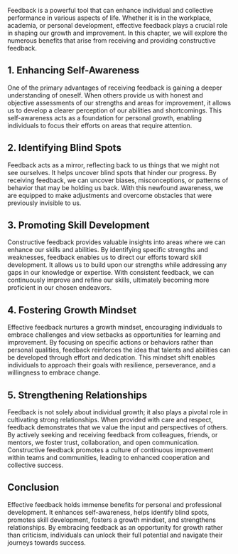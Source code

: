 
Feedback is a powerful tool that can enhance individual and collective performance in various aspects of life. Whether it is in the workplace, academia, or personal development, effective feedback plays a crucial role in shaping our growth and improvement. In this chapter, we will explore the numerous benefits that arise from receiving and providing constructive feedback.

1\. Enhancing Self-Awareness
---------------------------

One of the primary advantages of receiving feedback is gaining a deeper understanding of oneself. When others provide us with honest and objective assessments of our strengths and areas for improvement, it allows us to develop a clearer perception of our abilities and shortcomings. This self-awareness acts as a foundation for personal growth, enabling individuals to focus their efforts on areas that require attention.

2\. Identifying Blind Spots
--------------------------

Feedback acts as a mirror, reflecting back to us things that we might not see ourselves. It helps uncover blind spots that hinder our progress. By receiving feedback, we can uncover biases, misconceptions, or patterns of behavior that may be holding us back. With this newfound awareness, we are equipped to make adjustments and overcome obstacles that were previously invisible to us.

3\. Promoting Skill Development
------------------------------

Constructive feedback provides valuable insights into areas where we can enhance our skills and abilities. By identifying specific strengths and weaknesses, feedback enables us to direct our efforts toward skill development. It allows us to build upon our strengths while addressing any gaps in our knowledge or expertise. With consistent feedback, we can continuously improve and refine our skills, ultimately becoming more proficient in our chosen endeavors.

4\. Fostering Growth Mindset
---------------------------

Effective feedback nurtures a growth mindset, encouraging individuals to embrace challenges and view setbacks as opportunities for learning and improvement. By focusing on specific actions or behaviors rather than personal qualities, feedback reinforces the idea that talents and abilities can be developed through effort and dedication. This mindset shift enables individuals to approach their goals with resilience, perseverance, and a willingness to embrace change.

5\. Strengthening Relationships
------------------------------

Feedback is not solely about individual growth; it also plays a pivotal role in cultivating strong relationships. When provided with care and respect, feedback demonstrates that we value the input and perspectives of others. By actively seeking and receiving feedback from colleagues, friends, or mentors, we foster trust, collaboration, and open communication. Constructive feedback promotes a culture of continuous improvement within teams and communities, leading to enhanced cooperation and collective success.

Conclusion
----------

Effective feedback holds immense benefits for personal and professional development. It enhances self-awareness, helps identify blind spots, promotes skill development, fosters a growth mindset, and strengthens relationships. By embracing feedback as an opportunity for growth rather than criticism, individuals can unlock their full potential and navigate their journeys towards success.
